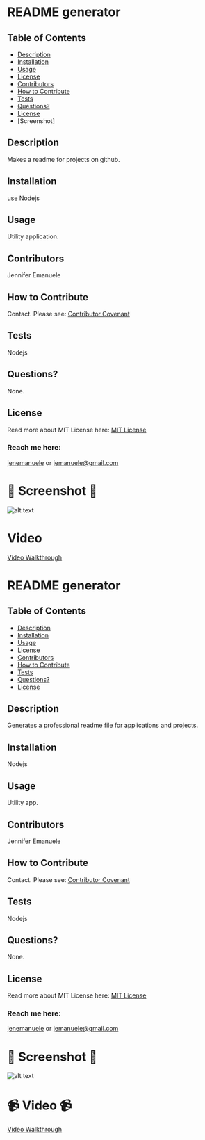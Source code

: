 # README generator
  ## Table of Contents
  * [Description](#description)
  * [Installation](#installation)
  * [Usage](#usage)
  * [License](#license)
  * [Contributors](#contributors)
  * [How to Contribute](#how-to-contribute)
  * [Tests](#tests)
  * [Questions?](#questions)
  * [License](#license)
  * [Screenshot]
  ## Description
  Makes a readme for projects on github.
  ## Installation
  use Nodejs
  ## Usage
  Utility application.
  ## Contributors
  Jennifer Emanuele
  ## How to Contribute
  Contact.
  Please see: [Contributor Covenant](https://www.contributor-covenant.org/)
  ## Tests
  Nodejs
  ## Questions?
  None.
  ## License
  Read more about MIT License here:
  [MIT License](https://opensource.org/licenses/MIT)
  ### Reach me here:
  [jenemanuele](https://github.com/jenemanuele) 
  or jemanuele@gmail.com
  #  💜 Screenshot 💜 
  ![alt text](images/screenshot.1.PNG)
  # Video 
  [Video Walkthrough](https://watch.screencastify.com/v/42JNJvV0rcFUkYpQhw0k) 
  # README generator
  ## Table of Contents
  * [Description](#description)
  * [Installation](#installation)
  * [Usage](#usage)
  * [License](#license)
  * [Contributors](#contributors)
  * [How to Contribute](#how-to-contribute)
  * [Tests](#tests)
  * [Questions?](#questions)
  * [License](#license)
  ## Description
  Generates a professional readme file for applications and projects.
  ## Installation
  Nodejs
  ## Usage
  Utility app.
  ## Contributors
  Jennifer Emanuele
  ## How to Contribute
  Contact.
  Please see: [Contributor Covenant](https://www.contributor-covenant.org/)
  ## Tests
  Nodejs
  ## Questions?
  None.
  ## License
  Read more about MIT License here:
  [MIT License](https://opensource.org/licenses/MIT)
  ### Reach me here:
  [jenemanuele](https://github.com/jenemanuele) 
  or jemanuele@gmail.com
  #  💜 Screenshot 💜 
  ![alt text](images/screenshot.1.PNG)
  # 📹 Video 📹
  [Video Walkthrough](https://watch.screencastify.com/v/42JNJvV0rcFUkYpQhw0k) 
  